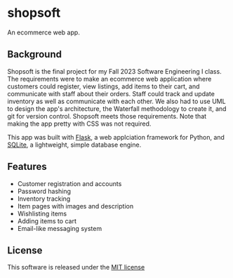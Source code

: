 # shopsoft

An ecommerce web app.

## Background

Shopsoft is the final project for my Fall 2023 Software Engineering I class. The requirements were to make an ecommerce web application where customers could register, view listings, add items to their cart, and communicate with staff about their orders. Staff could track and update inventory as well as communicate with each other. We also had to use UML to design the app's architecture, the Waterfall methodology to create it, and git for version control. Shopsoft meets those requirements. Note that making the app pretty with CSS was not required.

This app was built with [Flask](https://flask.palletsprojects.com), a web applciation framework for Python, and [SQLite](https://www.sqlite.org/), a lightweight, simple database engine.

## Features
- Customer registration and accounts
- Password hashing
- Inventory tracking
- Item pages with images and description
- Wishlisting items
- Adding items to cart
- Email-like messaging system

## License

This software is released under the [MIT license](LICENSE)
